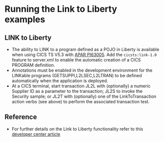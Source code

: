 Running the Link to Liberty examples
====================================

## LINK to Liberty

* The ability to LINK to a program defined as a POJO in Liberty is available when using CICS TS V5.3 with
[APAR PI63005](http://www-01.ibm.com/support/docview.wss?uid=swg1PI63005). Add the `cicsts:link-1.0` feature to server.xml to enable the automatic
creation of a CICS PROGRAM definition.
* Annotations must be enabled in the development environment for the LINKable programs (GETSUPPI,L2LSEC,L2LTRAN) to be defined automatically when the application is deployed.
* At a CICS terminal, start transaction JL2L with (optionally) a numeric Supplier ID as a parameter to the transaction; JL2S to invoke the Security sample; or JL2T with (optionally) one of the LinkToTransaction action verbs (see above) to perform the associated transaction test.

## Reference

* For further details on the Link to Liberty functionality refer to this
[developer center article](https://developer.ibm.com/cics/2016/11/14/link-to-liberty-now-available-in-cics-ts-v5-3/)
